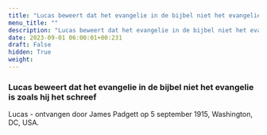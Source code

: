 ```yaml
---
title: "Lucas beweert dat het evangelie in de bijbel niet het evangelie is zoals hij het schreef"
menu_title: ""
description: "Lucas beweert dat het evangelie in de bijbel niet het evangelie is zoals hij het schreef"
date: 2023-09-01 06:00:01+00:231
draft: False
hidden: True
weight:
---
```

### Lucas beweert dat het evangelie in de bijbel niet het evangelie is zoals hij het schreef

Lucas - ontvangen door James Padgett op 5 september 1915, Washington, DC, USA.
